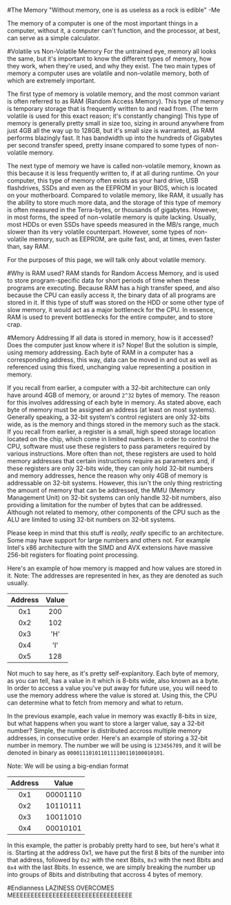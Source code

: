 #The Memory
"Without memory, one is as useless as a rock is edible"
-Me

The memory of a computer is one of the most important things in a computer, without it, a computer can't function, and the processor, at best, can serve as a simple calculator.

#Volatile vs Non-Volatile Memory
For the untrained eye, memory all looks the same, but it's important to know the different types of memory, how they work, when they're used, and why they exist. The two main types of memory a computer uses are volatile and non-volatile memory, both of which are extremely important.

The first type of memory is volatile memory, and the most common variant is often referred to as RAM (Random Access Memory). This type of memory is temporary storage that is frequently written to and read from. (The term volatile is used for this exact reason; it's constantly changing) This type of memory is generally pretty small in size too, sizing in around anywhere from just 4GB all the way up to 128GB, but it's small size is warranted, as RAM performs blazingly fast. It has bandwidth up into the hundreds of Gigabytes per second transfer speed, pretty insane compared to some types of non-volatile memory.

The next type of memory we have is called non-volatile memory, known as this because it is less frequently written to, if at all during runtime. On your computer, this type of memory often exists as your hard drive, USB flashdrives, SSDs and even as the EEPROM in your BIOS, which is located on your motherboard. Compared to volatile memory, like RAM, it usually has the ability to store much more data, and the storage of this type of memory is often measured in the Terra-bytes, or thousands of gigabytes. However, in most forms, the speed of non-volatile memory is quite lacking. Usually, most HDDs or even SSDs have speeds measured in the MB/s range, much slower than its very volatile counterpart. However, some types of non-volatile memory, such as EEPROM, are quite fast, and, at times, even faster than, say RAM.

For the purposes of this page, we will talk only about volatile memory.

#Why is RAM used?
RAM stands for Random Access Memory, and is used to store program-specific data for short periods of time when these programs are executing. Because RAM has a high transfer speed, and also because the CPU can easily access it, the binary data of all programs are stored in it. If this type of stuff was stored on the HDD or some other type of slow memory, it would act as a major bottleneck for the CPU. In essence, RAM is used to prevent bottlenecks for the entire computer, and to store crap.

#Memory Addressing
If all data is stored in memory, how is it accessed? Does the computer just know where it is? Nope! But the solution is simple, using memory addressing. Each byte of RAM in a computer has a corresponding address, this way, data can be moved in and out as well as referenced using this fixed, unchanging value representing a position in memory.

If you recall from earlier, a computer with a 32-bit architecture can only have around 4GB of memory, or around `2^32` bytes of memory. The reason for this involves addressing of each byte in memory. As stated above, each byte of memory must be assigned an address (at least on most systems). Generally speaking, a 32-bit system's control registers are only 32-bits wide, as is the memory and things stored in the memory such as the stack. If you recall from earlier, a register is a small, high speed storage location located on the chip, which come in limited numbers. In order to control the CPU, software must use these registers to pass parameters required by various instructions. More often than not, these registers are used to hold memory addresses that certain instructions require as parameters and, if these registers are only 32-bits wide, they can only hold 32-bit numbers and memory addresses, hence the reason why only 4GB of memory is addressable on 32-bit systems. However, this isn't the only thing restricting the amount of memory that can be addressed, the MMU (Memory Management Unit) on 32-bit systems can only handle 32-bit numbers, also providing a limitation for the number of bytes that can be addressed. Although not related to memory, other components of the CPU such as the ALU are limited to using 32-bit numbers on 32-bit systems.

Please keep in mind that this stuff is *really, really* specific to an architecture. Some may have support for large numbers and others not. For example Intel's x86 architecture with the SIMD and AVX extensions have massive 256-bit registers for floating point processing.

Here's an example of how memory is mapped and how values are stored in it.
Note: The addresses are represented in hex, as they are denoted as such usually.

|Address|Value|
|:-------:|:-----:|
| 0x1   | 200 |
| 0x2   | 102 |
| 0x3   | 'H' |
| 0x4   | 'I' |
| 0x5   | 128 |

Not much to say here, as it's pretty self-explanitory. Each byte of memory, as you can tell, has a value in it which is 8-bits wide, also known as a byte. In order to access a value you've put away for future use, you will need to use the memory address where the value is stored at. Using this, the CPU can determine what to fetch from memory and what to return.

In the previous example, each value in memory was exactly 8-bits in size, but what happens when you want to store a larger value, say a 32-bit number? Simple, the number is distributed accross multiple memory addresses, in consecutive order. Here's an example of storing a 32-bit number in memory. The number we will be using is `123456789`, and it will be denoted in binary as `0000111010110111100110100010101`.

Note: We will be using a big-endian format

|Address|Value|
|:------:|:-----:|
| 0x1 | 00001110 |
| 0x2 | 10110111 |
| 0x3 | 10011010 |
| 0x4 | 00010101 |

In this example, the patter is probably pretty hard to see, but here's what it is. Starting at the address 0x1, we have put the first 8 bits of the number into that address, followed by `0x2` with the next 8bits, `0x3` with the next 8bits and `0x4` with the last 8bits. In essence, we are simply breaking the number up into groups of 8bits and distributing that accross 4 bytes of memory.

#Endianness
LAZINESS OVERCOMES MEEEEEEEEEEEEEEEEEEEEEEEEEEEEEEEEE


